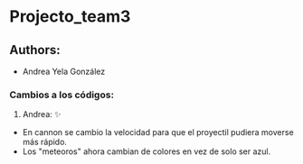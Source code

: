 # Projecto_team3
## Authors:
- Andrea Yela González 




### Cambios a los códigos:

1. Andrea: :sparkles:
 * En cannon se cambio la velocidad para que el proyectil pudiera moverse más rápido.
 * Los "meteoros" ahora cambian de colores en vez de solo ser azul.  
